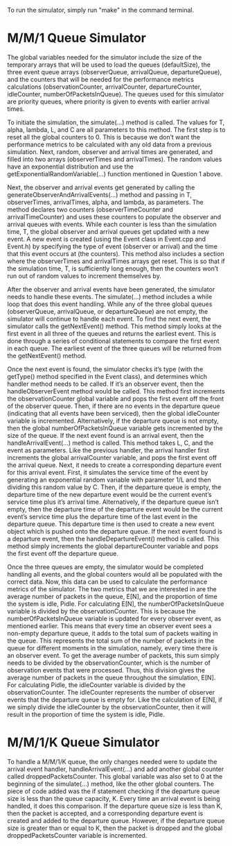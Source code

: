To run the simulator, simply run "make" in the command terminal.

# M/M/1 Queue Simulator
The global variables needed for the simulator include the size of the temporary arrays that will be used to load the queues (defaultSize), the three event queue arrays (observerQueue, arrivalQueue, departureQueue), and the counters that will be needed for the performance metrics calculations (observationCounter, arrivalCounter, departureCounter, idleCounter, numberOfPacketsInQueue). The queues used for this simulator are priority queues, where priority is given to events with earlier arrival times. 
 
To initiate the simulation, the simulate(…) method is called. The values for T, alpha, lambda, L, and C are all parameters to this method. The first step is to reset all the global counters to 0. This is because we don’t want the performance metrics to be calculated with any old data from a previous simulation. Next, random, observer and arrival times are generated, and filled into two arrays (observerTimes and arrivalTimes). The random values have an exponential distribution and use the getExponentialRandomVariable(…) function mentioned in Question 1 above.  
 
Next, the observer and arrival events get generated by calling the generateObserverAndArrivalEvents(…) method and passing in T, observerTimes, arrivalTimes, alpha, and lambda, as parameters. The method declares two counters (observerTimeCounter and arrivalTimeCounter) and uses these counters to populate the observer and arrival queues with events. While each counter is less than the simulation time, T, the global observer and arrival queues get updated with a new event. A new event is created (using the Event class in Event.cpp and Event.h) by specifying the type of event (observer or arrival) and the time that this event occurs at (the counters). This method also includes a section where the observerTimes and arrivalTimes arrays get reset. This is so that if the simulation time, T, is sufficiently long enough, then the counters won’t run out of random values to increment themselves by.  
 
After the observer and arrival events have been generated, the simulator needs to handle these events. The simulate(…) method includes a while loop that does this event handling. While any of the three global queues (observerQueue, arrivalQueue, or departureQueue) are not empty, the simulator will continue to handle each event. To find the next event, the simulator calls the getNextEvent() method. This method simply looks at the first event in all three of the queues and returns the earliest event. This is done through a series of conditional statements to compare the first event in each queue. The earliest event of the three queues will be returned from the getNextEvent() method. 
 
Once the next event is found, the simulator checks it’s type (with the getType() method specified in the Event class), and determines which handler method needs to be called. If it’s an observer event, then the handleObserverEvent method would be called. This method first increments the observationCounter global variable and pops the first event off the front of the observer queue. Then, if there are no events in the departure queue (indicating that all events have been serviced), then the global idleCounter variable is incremented. Alternatively, if the departure queue is not empty, then the global numberOfPacketsInQueue variable gets incremented by the size of the queue. If the next event found is an arrival event, then the handleArrivalEvent(…) method is called. This method takes L, C, and the event as parameters. Like the previous handler, the arrival handler first increments the global arrivalCounter variable, and pops the first event off the arrival queue. Next, it needs to create a corresponding departure event for this arrival event. First, it simulates the service time of the event by generating an exponential random variable with parameter 1/L and then dividing this random value by C. Then, if the departure queue is empty, the departure time of the new departure event would be the current event’s service time plus it’s arrival time. Alternatively, if the departure queue isn’t empty, then the departure time of the departure event would be the current event’s service time plus the departure time of the last event in the departure queue. This departure time is then used to create a new event object which is pushed onto the departure queue. If the next event found is a departure event, then the handleDepartureEvent() method is called. This method simply increments the global departureCounter variable and pops the first event off the departure queue. 
 
Once the three queues are empty, the simulator would be completed handling all events, and the global counters would all be populated with the correct data. Now, this data can be used to calculate the performance metrics of the simulator. The two metrics that we are interested in are the average number of packets in the queue, E[N], and the proportion of time the system is idle, Pidle. For calculating E[N], the numberOfPacketsInQueue variable is divided by the observationCounter. This is because the numberOfPacketsInQueue variable is updated for every observer event, as mentioned earlier. This means that every time an observer event sees a non-empty departure queue, it adds to the total sum of packets waiting in the queue. This represents the total sum of the number of packets in the queue for different moments in the simulation, namely, every time there is an observer event. To get the average number of packets, this sum simply needs to be divided by the observationCounter, which is the number of observation events that were processed. Thus, this division gives the average number of packets in the queue throughout the simulation, E[N]. For calculating Pidle, the idleCounter variable is divided by the observationCounter. The idleCounter represents the number of observer events that the departure queue is empty for. Like the calculation of E[N], if we simply divide the idleCounter by the observationCounter, then it will result in the proportion of time the system is idle, Pidle. 
 
# M/M/1/K Queue Simulator
To handle a M/M/1/K queue, the only changes needed were to update the arrival event handler, handleArrivalEvent(…) and add another global counter called droppedPacketsCounter. This global variable was also set to 0 at the beginning of the simulate(…) method, like the other global counters. The piece of code added was the if statement checking if the departure queue size is less than the queue capacity, K. Every time an arrival event is being handled, it does this comparison. If the departure queue size is less than K, then the packet is accepted, and a corresponding departure event is created and added to the departure queue. However, if the departure queue size is greater than or equal to K, then the packet is dropped and the global droppedPacketsCounter variable is incremented.
